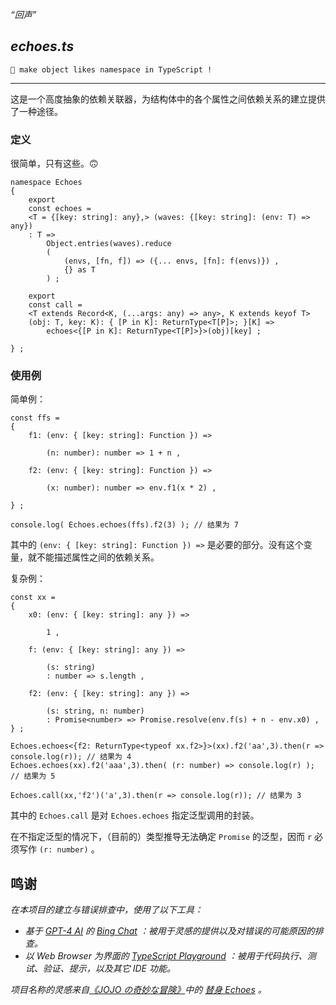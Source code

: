 *“回声”*

## *echoes.ts*

~~~
🎃 make object likes namespace in TypeScript !
~~~

----

这是一个高度抽象的依赖关联器，为结构体中的各个属性之间依赖关系的建立提供了一种途径。

### 定义

很简单，只有这些。🙃

~~~ tsx
namespace Echoes
{
    export 
    const echoes =
    <T = {[key: string]: any},> (waves: {[key: string]: (env: T) => any})
    : T =>
        Object.entries(waves).reduce
        (
            (envs, [fn, f]) => ({... envs, [fn]: f(envs)}) ,
            {} as T
        ) ;
    
    export 
    const call = 
    <T extends Record<K, (...args: any) => any>, K extends keyof T>
    (obj: T, key: K): { [P in K]: ReturnType<T[P]>; }[K] =>
        echoes<{[P in K]: ReturnType<T[P]>}>(obj)[key] ;
    
} ;
~~~

### 使用例

简单例：

~~~ tsx
const ffs =
{
    f1: (env: { [key: string]: Function }) => 
        
        (n: number): number => 1 + n ,
    
    f2: (env: { [key: string]: Function }) => 
        
        (x: number): number => env.f1(x * 2) ,
    
} ;

console.log( Echoes.echoes(ffs).f2(3) ); // 结果为 7
~~~

其中的 `(env: { [key: string]: Function }) =>` 是必要的部分。没有这个变量，就不能描述属性之间的依赖关系。

复杂例：

~~~ tsx
const xx =
{
    x0: (env: { [key: string]: any }) => 
        
        1 ,
    
    f: (env: { [key: string]: any }) => 
        
        (s: string)
        : number => s.length ,
    
    f2: (env: { [key: string]: any }) => 
        
        (s: string, n: number)
        : Promise<number> => Promise.resolve(env.f(s) + n - env.x0) ,
} ;

Echoes.echoes<{f2: ReturnType<typeof xx.f2>}>(xx).f2('aa',3).then(r => console.log(r)); // 结果为 4
Echoes.echoes(xx).f2('aaa',3).then( (r: number) => console.log(r) ); // 结果为 5

Echoes.call(xx,'f2')('a',3).then(r => console.log(r)); // 结果为 3
~~~

其中的 `Echoes.call` 是对 `Echoes.echoes` 指定泛型调用的封装。

在不指定泛型的情况下，（目前的）类型推导无法确定 `Promise` 的泛型，因而 `r` 必须写作 `(r: number)` 。

## 鸣谢

*在本项目的建立与错误排查中，使用了以下工具：*

- *基于 [GPT-4 AI](https://openai.com/research/gpt-4) 的 [Bing Chat](https://bing.com/chat) ：被用于灵感的提供以及对错误的可能原因的排查。*
- *以 Web Browser 为界面的 [TypeScript Playground](https://www.typescriptlang.org//play) ：被用于代码执行、测试、验证、提示，以及其它 IDE 功能。*

*项目名称的灵感来自[《JOJO の奇妙な冒険》](https://moegirl.org/JOJO%E7%9A%84%E5%A5%87%E5%A6%99%E5%86%92%E9%99%A9)中的 [替身 Echoes](https://jojowiki.com/Echoes) 。*
